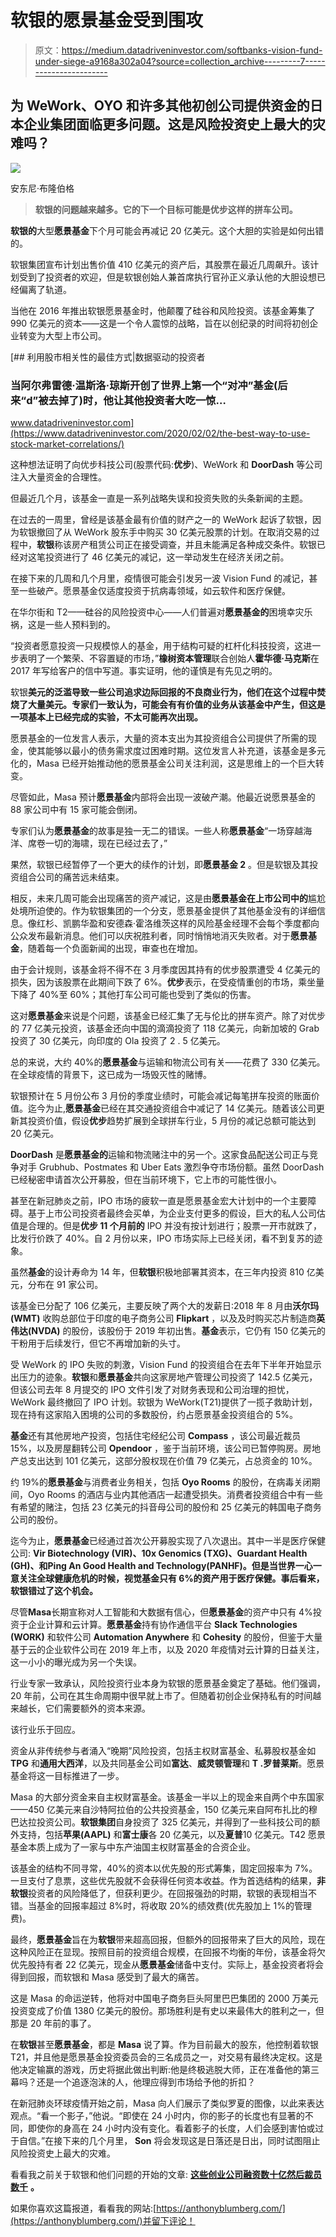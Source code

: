 # 软银的愿景基金受到围攻

> 原文：<https://medium.datadriveninvestor.com/softbanks-vision-fund-under-siege-a9168a302a04?source=collection_archive---------7----------------------->

## 为 WeWork、OYO 和许多其他初创公司提供资金的日本企业集团面临更多问题。这是风险投资史上最大的灾难吗？

![](img/205112d3e81997633d1adfb3b900f0ad.png)

安东尼·布隆伯格

> **软银的问题越来越多。它的下一个目标可能是优步这样的拼车公司。**

**软银的**大型**愿景基金**下个月可能会再减记 20 亿美元。这个大胆的实验是如何出错的。

软银集团宣布计划出售价值 410 亿美元的资产后，其股票在最近几周飙升。该计划受到了投资者的欢迎，但是软银创始人兼首席执行官孙正义承认他的大胆设想已经偏离了轨道。

当他在 2016 年推出软银愿景基金时，他颠覆了硅谷和风险投资。该基金筹集了 990 亿美元的资本——这是一个令人震惊的战略，旨在以创纪录的时间将初创企业转变为大型上市公司。

[](https://www.datadriveninvestor.com/2020/02/02/the-best-way-to-use-stock-market-correlations/) [## 利用股市相关性的最佳方式|数据驱动的投资者

### 当阿尔弗雷德·温斯洛·琼斯开创了世界上第一个“对冲”基金(后来“d”被去掉了)时，他让其他投资者大吃一惊…

www.datadriveninvestor.com](https://www.datadriveninvestor.com/2020/02/02/the-best-way-to-use-stock-market-correlations/) 

这种想法证明了向优步科技公司(股票代码:**优步**)、WeWork 和 **DoorDash** 等公司注入大量资金的合理性。

但最近几个月，该基金一直是一系列战略失误和投资失败的头条新闻的主题。

在过去的一周里，曾经是该基金最有价值的财产之一的 WeWork 起诉了软银，因为软银撤回了从 WeWork 股东手中购买 30 亿美元股票的计划。在取消交易的过程中，**软银**称该房产租赁公司正在接受调查，并且未能满足各种成交条件。软银已经对这笔投资进行了 46 亿美元的减记，这一举动发生在经济关闭之前。

在接下来的几周和几个月里，疫情很可能会引发另一波 Vision Fund 的减记，甚至一些破产。愿景基金仅适度投资于抗病毒领域，如云软件和医疗保健。

在华尔街和 T2——硅谷的风险投资中心——人们普遍对**愿景基金的**困境幸灾乐祸，这是一些人预料到的。

“投资者愿意投资一只规模惊人的基金，用于结构可疑的杠杆化科技投资，这进一步表明了一个繁荣、不容置疑的市场，”**橡树资本管理**联合创始人**霍华德·马克斯**在 2017 年写给客户的信中写道。事实证明，他的谨慎是有先见之明的。

软银**美元的泛滥导致一些公司追求边际回报的不良商业行为，他们在这个过程中焚烧了大量美元。专家们一致认为，可能会有有价值的业务从该基金中产生，但这是一项基本上已经完成的实验，不太可能再次出现。**

愿景基金的一位发言人表示，大量的资本支出为其投资组合公司提供了所需的现金，使其能够以最小的债务需求度过困难时期。这位发言人补充道，该基金是多元化的，Masa 已经开始推动他的愿景基金公司关注利润，这是思维上的一个巨大转变。

尽管如此，Masa 预计**愿景基金**内部将会出现一波破产潮。他最近说愿景基金的 88 家公司中有 15 家可能会倒闭。

专家们认为**愿景基金**的故事是独一无二的错误。一些人称**愿景基金**“一场穿越海洋、席卷一切的海啸，现在已经过去了，”

果然，软银已经暂停了一个更大的续作的计划，即**愿景基金 2** 。但是软银及其投资组合公司的痛苦远未结束。

相反，未来几周可能会出现痛苦的资产减记，这是由**愿景基金在上市公司中的**尴尬处境所迫使的。作为软银集团的一个分支，愿景基金提供了其他基金没有的详细信息。像红杉、凯鹏华盈和安德森·霍洛维茨这样的风险基金经理不会每个季度都向公众发布最新消息。他们可以庆祝胜利者，同时悄悄地消灭失败者。对于**愿景基金**，随着每一个负面新闻的出现，审查也在增加。

由于会计规则，该基金将不得不在 3 月季度因其持有的优步股票遭受 4 亿美元的损失，因为该股票在此期间下跌了 6%。**优步**表示，在受疫情重创的市场，乘坐量下降了 40%至 60%；其他打车公司可能也受到了类似的伤害。

这对**愿景基金**来说是个问题，该基金已经汇集了无与伦比的拼车资产。除了对优步的 77 亿美元投资，该基金还向中国的滴滴投资了 118 亿美元，向新加坡的 Grab 投资了 30 亿美元，向印度的 Ola 投资了 2 . 5 亿美元。

总的来说，大约 40%的**愿景基金**与运输和物流公司有关——花费了 330 亿美元。在全球疫情的背景下，这已成为一场毁灭性的赌博。

软银预计在 5 月份公布 3 月份的季度业绩时，可能会减记每笔拼车投资的账面价值。迄今为止,**愿景基金**已经在其交通投资组合中减记了 14 亿美元。随着该公司更新其投资价值，假设**优步**趋势扩展到全球拼车行业，5 月份的减记总额可能达到 20 亿美元。

**DoorDash** 是**愿景基金的**运输和物流赌注中的另一个。这家食品配送公司正与竞争对手 Grubhub、Postmates 和 Uber Eats 激烈争夺市场份额。虽然 DoorDash 已经秘密申请首次公开募股，但在当前环境下，它上市的可能性很小。

甚至在新冠肺炎之前，IPO 市场的疲软一直是愿景基金宏大计划中的一个主要障碍。基于上市公司投资者最终会买单，为企业支付更多的假设，巨大的私人公司估值是合理的。但是**优步 11 个月前的** IPO 并没有按计划进行；股票一开市就跌了，比发行价跌了 40%。自 2 月份以来，IPO 市场实际上已经关闭，看不到复苏的迹象。

虽然**基金**的设计寿命为 14 年，但**软银**积极地部署其资本，在三年内投资 810 亿美元，分布在 91 家公司。

该基金已分配了 106 亿美元，主要反映了两个大的发薪日:2018 年 8 月由**沃尔玛(WMT)** 收购总部位于印度的电子商务公司 **Flipkart** ，以及及时购买芯片制造商**英伟达(NVDA)** 的股份，该股份于 2019 年初出售。**基金**表示，它仍有 150 亿美元的干粉用于后续发行，但它不再增加新的头寸。

受 WeWork 的 IPO 失败的刺激，Vision Fund 的投资组合在去年下半年开始显示出压力的迹象。**软银**和**愿景基金**共向这家房地产管理公司投资了 142.5 亿美元，但该公司去年 8 月提交的 IPO 文件引发了对财务表现和公司治理的担忧，WeWork 最终撤回了 IPO 计划。软银为 WeWork(T21)提供了一揽子救助计划，现在持有这家陷入困境的公司的多数股份，约占愿景基金投资组合的 5%。

**基金**还有其他房地产投资，包括住宅经纪公司 **Compass** ，该公司最近裁员 15%，以及房屋翻转公司 **Opendoor** ，鉴于当前环境，该公司已暂停购房。房地产总支出达到 101 亿美元，这部分股权现在价值 79 亿美元，占总资金的 10%。

约 19%的**愿景基金**与消费者业务相关，包括 **Oyo Rooms** 的股份，在病毒关闭期间，Oyo Rooms 的酒店与业内其他酒店一起遭受损失。消费者投资组合中有一些有希望的赌注，包括 23 亿美元的抖音母公司的股份和 25 亿美元的韩国电子商务公司的股份。

迄今为止，**愿景基金**已经通过首次公开募股实现了八次退出。其中一半是医疗保健公司: **Vir Biotechnology (VIR)、10x Genomics (TXG)、Guardant Health (GH)、**和**Ping An Good Health and Technology(PANHF)。但是当世界一心一意关注全球健康危机的时候，视觉基金只有 6%的资产用于医疗保健。事后看来，软银错过了这个机会。**

尽管**Masa**长期宣称对人工智能和大数据有信心，但**愿景基金**的资产中只有 4%投资于企业计算和云计算。**愿景基金**持有协作通信平台 **Slack Technologies (WORK)** 和软件公司 **Automation Anywhere** 和 **Cohesity** 的股份，但鉴于大量基于云的企业软件公司在 2019 年上市，以及 2020 年疫情对云计算的日益关注，这一小小的曝光成为另一个失误。

行业专家一致承认，风险投资行业本身为软银的愿景基金奠定了基础。他们强调，20 年前，公司在其生命周期中很早就上市了。但随着初创企业保持私有的时间越来越长，它们需要额外的资本来源。

该行业乐于回应。

资金从非传统参与者涌入“晚期”风险投资，包括主权财富基金、私募股权基金如 **TPG** 和**通用大西洋**，以及共同基金公司如**富达**、**威灵顿管理**和 **T .罗普莱斯**。愿景基金将这一目标推进了一步。

Masa 的大部分资金来自主权财富基金。该基金一半以上的现金来自两个中东国家——450 亿美元来自沙特阿拉伯的公共投资基金，150 亿美元来自阿布扎比的穆巴达拉投资公司。**软银集团**自身投资了 325 亿美元，并得到了一些科技公司的额外支持，包括**苹果(AAPL)** 和**富士康**各 20 亿美元，以及**夏普**10 亿美元。T42 愿景基金本质上成为了一家与中东产油国主权财富基金的合资企业。

该基金的结构不同寻常，40%的资本以优先股的形式筹集，固定回报率为 7%。一旦支付了息票，这些优先股就不会获得任何资本收益。作为首选结构的结果，**非软银**投资者的风险降低了，但获利更少。在回报强劲的时期，软银的表现相当不错。当基金的回报率超过 8%时，将收取 20%的绩效费(优先股加上 1%的管理费)。

最终，**愿景基金**旨在为**软银**带来超高回报，但额外的回报带来了巨大的风险，现在这种风险正在显现。按照目前的投资组合规模，在回报不均衡的年份，该基金将欠优先股持有者 22 亿美元，现金从**愿景基金**储备中支付。实际上，基金投资者将会得到回报，而软银和 Masa 感受到了最大的痛苦。

这是 Masa 的命运逆转，他将对中国电子商务巨头阿里巴巴集团的 2000 万美元投资变成了价值 1380 亿美元的股份。那场胜利是有史以来最伟大的胜利之一，但那是 20 年前的事了。

在**软银**甚至**愿景基金**，都是 **Masa** 说了算。作为目前最大的股东，他控制着软银 T21，并且他是愿景基金投资委员会的三名成员之一，对交易有最终决定权。这是他决定输赢的游戏，历史将据此做出判断:他是终极逃脱大师，正在准备他的第三幕吗？还是一个追逐泡沫的人，他理应得到市场给予他的折扣？

在新冠肺炎环球疫情开始之前，Masa 向人们展示了类似罗夏的图像，以此来表达观点。“看一个影子，”他说。“即使在 24 小时内，你的影子的长度也有显著的不同，即使你的身高在 24 小时内没有变化。看着影子的长度，人们会感到害怕或过于自信。”在接下来的几个月里， **Son** 将会发现这是日落还是日出，同时试图阻止风险投资史上最大的灾难。

看看我之前关于软银和他们问题的开始的文章: [**这些创业公司融资数十亿然后裁员数千**](https://medium.com/datadriveninvestor/these-startups-raised-billions-and-then-laid-off-thousands-a87b5b69310) **。**

如果你喜欢这篇报道，看看我的网站:[https://anthonyblumberg.com/](https://anthonyblumberg.com/)并留下评论！